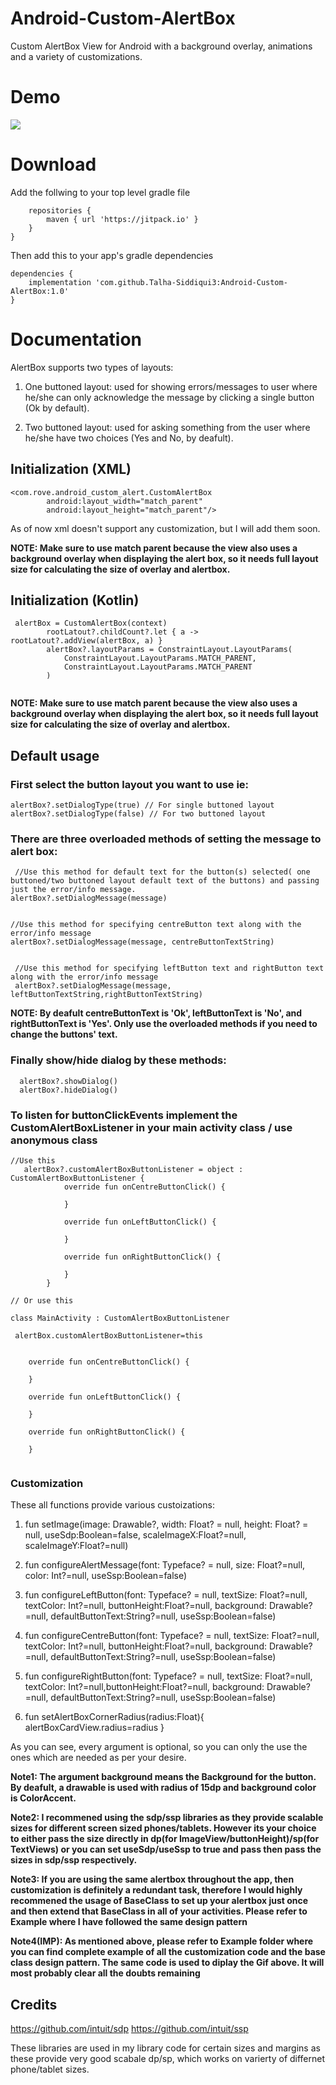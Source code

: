 # Android-Custom-AlertBox
Custom AlertBox View for Android with a background overlay, animations and a variety of customizations. 

# Demo
![](demoGif/demo2.gif)

# Download

Add the follwing to your top level gradle file

```allprojects {
    repositories {
        maven { url 'https://jitpack.io' }
    }
}
```

Then add this to your app's gradle dependencies

```
dependencies {
    implementation 'com.github.Talha-Siddiqui3:Android-Custom-AlertBox:1.0'
}
```

# Documentation

AlertBox supports two types of layouts:

1. One buttoned layout: used for showing errors/messages to user where he/she can only acknowledge the message by clicking a single button         (Ok by default).

2. Two buttoned layout: used for asking something from the user where he/she have two choices (Yes and No, by deafult).

## Initialization (XML)

```
<com.rove.android_custom_alert.CustomAlertBox
        android:layout_width="match_parent"
        android:layout_height="match_parent"/>
```
As of now xml doesn't support any customization, but I will add them soon. 

**NOTE: Make sure to use match parent because the view also uses a background overlay when displaying the alert box, so it needs full layout size for calculating the size of overlay and alertbox.**


## Initialization (Kotlin)

```
 alertBox = CustomAlertBox(context)
        rootLatout?.childCount?.let { a -> rootLatout?.addView(alertBox, a) }
        alertBox?.layoutParams = ConstraintLayout.LayoutParams(
            ConstraintLayout.LayoutParams.MATCH_PARENT,
            ConstraintLayout.LayoutParams.MATCH_PARENT
        )
        
```      

**NOTE: Make sure to use match parent because the view also uses a background overlay when displaying the alert box, so it needs full layout size for calculating the size of overlay and alertbox.**


## Default usage

### First select the button layout you want to use ie:

```
alertBox?.setDialogType(true) // For single buttoned layout
alertBox?.setDialogType(false) // For two buttoned layout
```

### There are three overloaded methods of setting the message to alert box:
```
 //Use this method for default text for the button(s) selected( one buttoned/two buttoned layout default text of the buttons) and passing just the error/info message.
alertBox?.setDialogMessage(message)


//Use this method for specifying centreButton text along with the error/info message
alertBox?.setDialogMessage(message, centreButtonTextString)


 //Use this method for specifying leftButton text and rightButton text along with the error/info message
 alertBox?.setDialogMessage(message, leftButtonTextString,rightButtonTextString)
```

**NOTE: By deafult centreButtonText is 'Ok', leftButtonText is 'No', and rightButtonText is 'Yes'. Only use the overloaded methods if you need to change the buttons' text.**

### Finally show/hide dialog by these methods:

```
  alertBox?.showDialog()
  alertBox?.hideDialog()
```

### To listen for buttonClickEvents implement the CustomAlertBoxListener in your main activity class / use anonymous class

```
//Use this
   alertBox?.customAlertBoxButtonListener = object : CustomAlertBoxButtonListener {
            override fun onCentreButtonClick() {
               
            }

            override fun onLeftButtonClick() {

            }

            override fun onRightButtonClick() {

            }
        }
        
// Or use this

class MainActivity : CustomAlertBoxButtonListener

 alertBox.customAlertBoxButtonListener=this


    override fun onCentreButtonClick() {
       
    }

    override fun onLeftButtonClick() {
        
    }

    override fun onRightButtonClick() {
      
    }
    
```

### Customization

These all functions provide various custoizations:

1. fun setImage(image: Drawable?, width: Float? = null, height: Float? = null, useSdp:Boolean=false, scaleImageX:Float?=null, scaleImageY:Float?=null)

2. fun configureAlertMessage(font: Typeface? = null, size: Float?=null, color: Int?=null, useSsp:Boolean=false)

3. fun configureLeftButton(font: Typeface? = null, textSize: Float?=null, textColor: Int?=null, buttonHeight:Float?=null, background: Drawable?=null, defaultButtonText:String?=null, useSsp:Boolean=false)

4. fun configureCentreButton(font: Typeface? = null, textSize: Float?=null, textColor: Int?=null, buttonHeight:Float?=null, background: Drawable?=null, defaultButtonText:String?=null, useSsp:Boolean=false)

5. fun configureRightButton(font: Typeface? = null, textSize: Float?=null, textColor: Int?=null,buttonHeight:Float?=null, background: Drawable?=null, defaultButtonText:String?=null, useSsp:Boolean=false)

6. fun setAlertBoxCornerRadius(radius:Float){
        alertBoxCardView.radius=radius
    }

As you can see, every argument is optional, so you can only the use the ones which are needed as per your desire.

**Note1: The argument background means the Background for the button. By deafult, a drawable is used with radius of 15dp and background color is ColorAccent.**

**Note2: I recommened using the sdp/ssp libraries as they provide scalable sizes for different screen sized phones/tablets. However its your choice to either pass the size directly in dp(for ImageView/buttonHeight)/sp(for TextViews) or you can set useSdp/useSsp to true and pass then pass the sizes in sdp/ssp respectively.**

**Note3: If you are using the same alertbox throughout the app, then customization is definitely a redundant task, therefore I would highly recommened the usage of BaseClass to set up your alertbox just once and then extend that BaseClass in all of your activities.
Please refer to Example where I have followed the same design pattern**

**Note4(IMP): As mentioned above, please refer to Example folder where you can find complete example of all the customization code and the base class design pattern. The same code is used to diplay the Gif above. It will most probably clear all the doubts remaining**


## Credits
https://github.com/intuit/sdp
https://github.com/intuit/ssp

These libraries are  used in my library code for certain sizes and margins as these provide very good scabale dp/sp, which works on varierty of differnet phone/tablet sizes.

